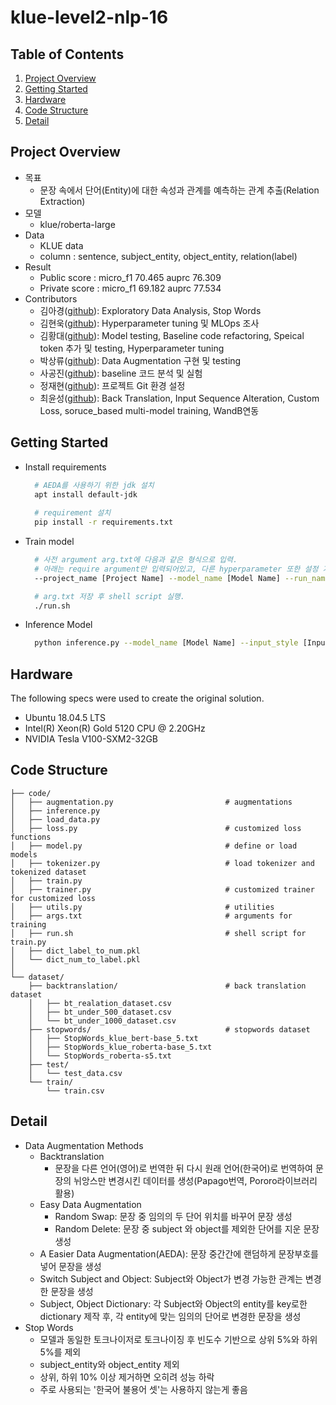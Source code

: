 # klue-level2-nlp-16

## Table of Contents
  1. [Project Overview](#Project-Overview)
  2. [Getting Started](#Getting-Started)
  3. [Hardware](#Hardware)
  3. [Code Structure](#Code-Structure)
  4. [Detail](#Detail)

## Project Overview
  * 목표
    - 문장 속에서 단어(Entity)에 대한 속성과 관계를 예측하는 관계 추출(Relation Extraction)
  * 모델
    - klue/roberta-large 
  * Data
    - KLUE data
    - column : sentence, subject_entity, object_entity, relation(label)
  * Result
    - Public score : micro_f1 70.465 auprc 76.309
    - Private score : micro_f1 69.182 auprc 77.534 
  * Contributors
    * 김아경([github](https://github.com/EP000)): Exploratory Data Analysis, Stop Words
    * 김현욱([github](https://github.com/powerwook)): Hyperparameter tuning 및 MLOps 조사
    * 김황대([github](https://github.com/kimhwangdae)): Model testing, Baseline code refactoring, Speical token 추가 및 testing, Hyperparameter tuning
    * 박상류([github](https://github.com/psrpsj)): Data Augmentation 구현 및 testing
    * 사공진([github](https://github.com/tkrhdwls)): baseline 코드 분석 및 실험
    * 정재현([github](https://github.com/JHyunJung)): 프로젝트 Git 환경 설정
    * 최윤성([github](https://github.com/choi-yunsung)): Back Translation, Input Sequence Alteration, Custom Loss, soruce_based multi-model training, WandB연동

## Getting Started
  * Install requirements
    ``` bash
      # AEDA를 사용하기 위한 jdk 설치
      apt install default-jdk
      
      # requirement 설치
      pip install -r requirements.txt 
    ```
  * Train model
    ``` bash
      # 사전 argument arg.txt에 다음과 같은 형식으로 입력.
      # 아래는 require argument만 입력되어있고, 다른 hyperparameter 또한 설정 가능.
      --project_name [Project Name] --model_name [Model Name] --run_name [Run Name] --input_style [Input style(baseline, relation_token, daum)]

      # arg.txt 저장 후 shell script 실행.
      ./run.sh
    ```
  * Inference Model
    ```bash
      python inference.py --model_name [Model Name] --input_style [Input style(baseline, relation_token, daum)]
    ```
## Hardware
The following specs were used to create the original solution.
- Ubuntu 18.04.5 LTS
- Intel(R) Xeon(R) Gold 5120 CPU @ 2.20GHz
- NVIDIA Tesla V100-SXM2-32GB

## Code Structure
```text
├── code/                   
│   ├── augmentation.py                         # augmentations
│   ├── inference.py
│   ├── load_data.py
│   ├── loss.py                                 # customized loss functions
│   ├── model.py                                # define or load models
│   ├── tokenizer.py                            # load tokenizer and tokenized dataset
│   ├── train.py                    
│   ├── trainer.py                              # customized trainer for customized loss
│   ├── utils.py                                # utilities
│   ├── args.txt                                # arguments for training
│   ├── run.sh                                  # shell script for train.py
│   ├── dict_label_to_num.pkl
│   └── dict_num_to_label.pkl
│
└── dataset/                     
    ├── backtranslation/                        # back translation dataset
    │   ├── bt_realation_dataset.csv
    │   ├── bt_under_500_dataset.csv
    │   └── bt_under_1000_dataset.csv
    ├── stopwords/                              # stopwords dataset
    │   ├── StopWords_klue_bert-base_5.txt
    │   ├── StopWords_klue_roberta-base_5.txt
    │   └── StopWords_roberta-s5.txt
    ├── test/
    │   └── test_data.csv
    └── train/
        └── train.csv
```
## Detail
  * Data Augmentation Methods
    * Backtranslation
      * 문장을 다른 언어(영어)로 번역한 뒤 다시 원래 언어(한국어)로 번역하여 문장의 뉘앙스만 변경시킨 데이터를 생성(Papago번역, Pororo라이브러리 활용)
    * Easy Data Augmentation
      * Random Swap: 문장 중 임의의 두 단어 위치를 바꾸어 문장 생성
      * Random Delete: 문장 중 subject 와 object를 제외한 단어를 지운 문장 생성
    * A Easier Data Augmentation(AEDA): 문장 중간간에 랜덤하게 문장부호를 넣어 문장을 생성
    * Switch Subject and Object: Subject와 Object가 변경 가능한 관계는 변경한 문장을 생성
    * Subject, Object Dictionary: 각 Subject와 Object의 entity를 key로한 dictionary 제작 후, 각 entity에 맞는 임의의 단어로 변경한 문장을 생성
  * Stop Words
    * 모델과 동일한 토크나이저로 토크나이징 후 빈도수 기반으로 상위 5%와 하위 5%를 제외
    * subject_entity와 object_entity 제외
    * 상위, 하위 10% 이상 제거하면 오히려 성능 하락
    * 주로 사용되는 '한국어 불용어 셋'는 사용하지 않는게 좋음 


